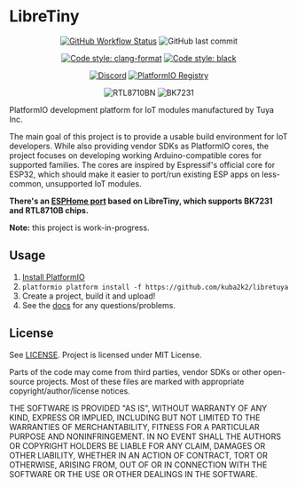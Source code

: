 # LibreTiny

<div align="center" markdown>

[![GitHub Workflow Status](https://img.shields.io/github/workflow/status/kuba2k2/libretuya/Deploy%20docs%20on%20GitHub%20Pages?label=docs&logo=markdown)](https://kuba2k2.github.io/libretuya/)
![GitHub last commit](https://img.shields.io/github/last-commit/kuba2k2/libretuya?logo=github)

[![Code style: clang-format](https://img.shields.io/badge/code%20style-clang--format-purple.svg)](.clang-format)
[![Code style: black](https://img.shields.io/badge/code%20style-black-000000.svg)](https://github.com/psf/black)

[![Discord](https://img.shields.io/discord/967863521511608370?color=%235865F2&label=Discord&logo=discord&logoColor=white)](https://discord.gg/SyGCB9Xwtf)
[![PlatformIO Registry](https://badges.registry.platformio.org/packages/kuba2k2/platform/libretuya.svg)](https://registry.platformio.org/platforms/kuba2k2/libretuya)

![RTL8710BN](https://img.shields.io/badge/-rtl8710bn-blue)
![BK7231](https://img.shields.io/badge/-bk7231-blue)

</div>

PlatformIO development platform for IoT modules manufactured by Tuya Inc.

The main goal of this project is to provide a usable build environment for IoT developers. While also providing vendor SDKs as PlatformIO cores,
the project focuses on developing working Arduino-compatible cores for supported families. The cores are inspired by Espressif's official core for ESP32,
which should make it easier to port/run existing ESP apps on less-common, unsupported IoT modules.

**There's an [ESPHome port](https://docs.libretuya.ml/docs/projects/esphome/) based on LibreTiny, which supports BK7231 and RTL8710B chips.**

**Note:** this project is work-in-progress.

## Usage

1. [Install PlatformIO](https://platformio.org/platformio-ide)
2. `platformio platform install -f https://github.com/kuba2k2/libretuya`
3. Create a project, build it and upload!
4. See the [docs](https://docs.libretuya.ml/) for any questions/problems.

<!--
## Arduino Core support status

Note: this list will probably change with each functionality update.

&nbsp;              | `realtek-ambz` | `beken-72xx`
--------------------|----------------|-------------
Core functions      | ✔️             | ✔️
GPIO/PWM/IRQ        | ✔️/✔️/✔️       | ✔️/✔️/✔️
Analog input (ADC)  | ✔️             | ✔️
Serial              | ✔️             | ✔️
Serial (extra)      | 0, 1, 2        | 1, 2
Flash I/O           | ✔️             | ✔️
**CORE LIBRARIES**  |                |
SoftwareSerial      | ✔️             | ❌
SPI                 | ❌              | ❌
Wire                | ❗              | ❌
**OTHER LIBRARIES** |                |
Wi-Fi STA/AP/Mixed  | ✔️             | ✔️
Wi-Fi Events        | ✔️             | ✔️
TCP Client (SSL)    | ✔️ (✔️)        | ✔️ (❗)
TCP Server          | ✔️             | ✔️
IPv6                | ❌              | ❌
HTTP Client (SSL)   | ✔️ (✔️)        | ❓
HTTP Server         | ✔️             | ✔️
NVS / Preferences   | ✔️              | ✔️
SPIFFS              | ❌              | ❌
BLE                 | -              | ❌
NTP                 | ✔️              | ✔️
OTA                 | ✔️             | ✔️
MDNS                | ✔️             | ✔️
MQTT                | ✅              | ❌
SD                  | ❌              | ❌

Symbols:

- ✔️ working
- ✅ tested, external library
- ❓ untested
- ❗ broken
- ❌ not implemented (yet?)
- \- not applicable

Names:

- Core functions - stuff like delay(), millis(), yield(), etc.
- **CORE LIBRARIES** - included normally in all Arduino cores
- **OTHER LIBRARIES** - included in ESP32 core or downloadable
-->

## License

See [LICENSE](LICENSE). Project is licensed under MIT License.

Parts of the code may come from third parties, vendor SDKs or other open-source projects.
Most of these files are marked with appropriate copyright/author/license notices.

THE SOFTWARE IS PROVIDED "AS IS", WITHOUT WARRANTY OF ANY KIND, EXPRESS OR
IMPLIED, INCLUDING BUT NOT LIMITED TO THE WARRANTIES OF MERCHANTABILITY,
FITNESS FOR A PARTICULAR PURPOSE AND NONINFRINGEMENT. IN NO EVENT SHALL THE
AUTHORS OR COPYRIGHT HOLDERS BE LIABLE FOR ANY CLAIM, DAMAGES OR OTHER
LIABILITY, WHETHER IN AN ACTION OF CONTRACT, TORT OR OTHERWISE, ARISING FROM,
OUT OF OR IN CONNECTION WITH THE SOFTWARE OR THE USE OR OTHER DEALINGS IN THE
SOFTWARE.
